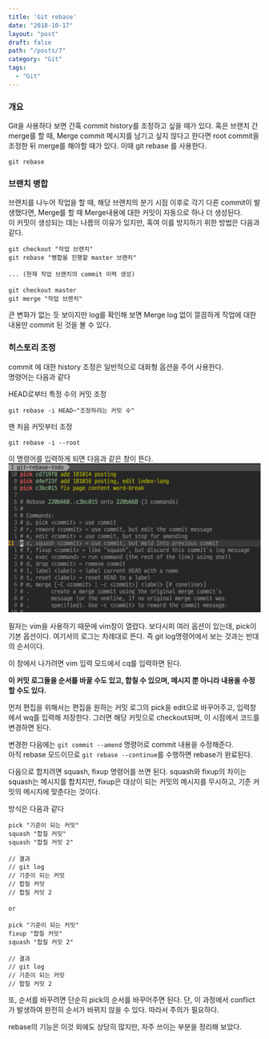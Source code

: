 ```yaml
---
title: 'Git rebase'
date: "2018-10-17"
layout: "post"
draft: false
path: "/posts/7"
category: "Git"
tags:
  - "Git"
---
```


### 개요
Git을 사용하다 보면 간혹 commit history를 조정하고 싶을 때가 있다.
혹은 브랜치 간 merge를 할 때, Merge commit 메시지를 남기고 싶지 않다고 한다면 root commit을 조정한 뒤 merge를 해야할 때가 있다.
이때 git rebase 를 사용한다.

```
git rebase
```

### 브랜치 병합
브랜치를 나누어 작업을 할 때, 해당 브랜치의 분기 시점 이후로 각기 다른 commit이 발생했다면, Merge를 할 때 Merge내용에 대한 커밋이 자동으로 하나 더 생성된다.<br>
이 커밋이 생성되는 데는 나름의 이유가 있지만, 혹여 이를 방지하기 위한 방법은 다음과 같다.

```
git checkout "작업 브랜치"
git rebase "병합을 진행할 master 브랜치"

... (현재 작업 브랜치의 commit 이력 생성)

git checkout master
git merge "작업 브랜치"
```

큰 변화가 없는 듯 보이지만 log를 확인해 보면 Merge log 없이 깔끔하게 작업에 대한 내용만 commit 된 것을 볼 수 있다.

### 히스토리 조정
commit 에 대한 history 조정은 일반적으로 대화형 옵션을 주어 사용한다.<br>
명령어는 다음과 같다

HEAD로부터 특정 수의 커밋 조정
```
git rebase -i HEAD~"조정하려는 커밋 수"
```

맨 처음 커밋부터 조정
```
git rebase -i --root
```

이 명령어를 입력하게 되면 다음과 같은 창이 뜬다.<br>
<img src="./1.png" alt="rebase 대화창">

필자는 vim을 사용하기 때문에 vim창이 열렸다. 보다시피 여러 옵션이 있는데, pick이 기본 옵션이다.
여기서의 로그는 차례대로 뜬다. 즉 git log명령어에서 보는 것과는 반대의 순서이다.

이 창에서 나가려면 vim 입력 모드에서 cq를 입력하면 된다.

**이 커밋 로그들을 순서를 바꿀 수도 있고, 합칠 수 있으며, 메시지 뿐 아니라 내용을 수정할 수도 있다.**

먼저 편집을 위해서는 편집을 원하는 커밋 로그의 pick을 edit으로 바꾸어주고, 입력창에서 wq를 입력해 저장한다.
그러면 해당 커밋으로 checkout되며, 이 시점에서 코드를 변경하면 된다.

변경한 다음에는 ```git commit --amend``` 명령어로 commit 내용을 수정해준다.<br>
아직 rebase 모드이므로 ```git rebase --continue```를 수행하면 rebase가 완료된다.

다음으로 합치려면 squash, fixup 명령어를 쓰면 된다.
squash와 fixup의 차이는 squash는 메시지를 합치지만, fixup은 대상이 되는 커밋의 메시지를 무시하고, 기준 커밋의 메시지에 맞춘다는 것이다.

방식은 다음과 같다<br>
```
pick "기준이 되는 커밋"
squash "합칠 커밋"
squash "합칠 커밋 2"

// 결과
// git log
// 기준이 되는 커밋
// 합칠 커밋
// 합칠 커밋 2

or

pick "기준이 되는 커밋"
fixup "합칠 커밋"
squash "합칠 커밋 2"

// 결과
// git log
// 기준이 되는 커밋
// 합칠 커밋 2
```

또, 순서를 바꾸려면 단순히 pick의 순서를 바꾸어주면 된다.
단, 이 과정에서 conflict가 발생하여 완전히 순서가 바뀌지 않을 수 있다. 따라서 주의가 필요하다.

rebase의 기능은 이것 외에도 상당히 많지만, 자주 쓰이는 부분을 정리해 보았다.